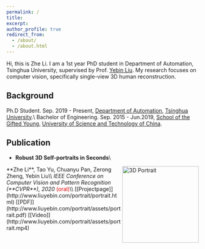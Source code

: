 ```yaml
---
permalink: /
title: 
excerpt: 
author_profile: true
redirect_from: 
  - /about/
  - /about.html
---
```


Hi, this is Zhe Li. I am a 1st year PhD student in Department of Automation, Tsinghua University, supervised by Prof. [Yebin Liu](http://www.liuyebin.com/). My research focuses on computer vision, specifically single-view 3D human reconstruction.

## Background

Ph.D Student. Sep. 2019 - Present, [Department of Automation](http://www.au.tsinghua.edu.cn/publish/auen/index.html), [Tsinghua University](https://www.tsinghua.edu.cn/publish/thu2018en/index.html).\\
Bachelor of Engineering. Sep. 2015 - Jun.2019, [School of the Gifted Young](http://en.scgy.ustc.edu.cn/), [University of Science and Technology of China](http://en.ustc.edu.cn/).

## Publication

* **Robust 3D Self-portraits in Seconds**\\
<img align="right" src="https://lizhe00.github.io/images/cvpr2020.jpg" alt="3D Portrait" style="width: 200px"/>
**Zhe Li**, Tao Yu, Chuanyu Pan, Zerong Zheng, Yebin Liu\\
<i>IEEE Conference on Computer Vision and Pattern Recognition (**CVPR**), 2020</i>  <font color="#dd0000">(oral)</font>\\
[[Projectpage]](http://www.liuyebin.com/portrait/portrait.html)  [[PDF]](http://www.liuyebin.com/portrait/assets/portrait.pdf)  [[Video]](http://www.liuyebin.com/portrait/assets/portrait.mp4)

